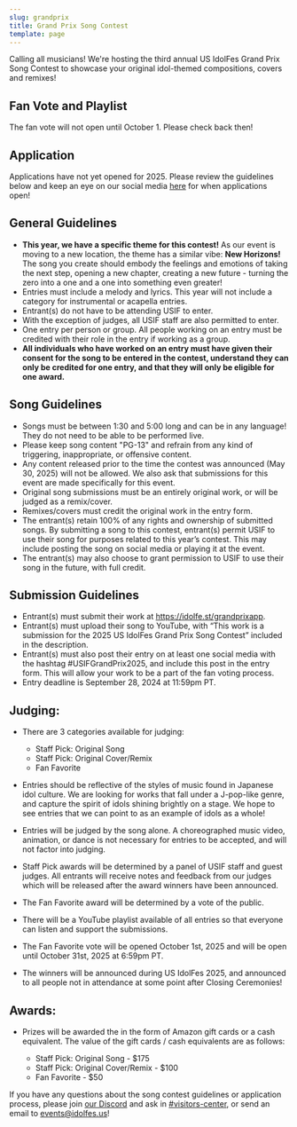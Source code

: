 ```yaml
---
slug: grandprix
title: Grand Prix Song Contest
template: page
---
```

Calling all musicians! We're hosting the third annual US IdolFes Grand Prix Song Contest to showcase your original idol-themed compositions, covers and remixes!

## Fan Vote and Playlist

The fan vote will not open until October 1. Please check back then!

## Application

Applications have not yet opened for 2025. Please review the guidelines below and keep an eye on our social media [here](https://idolfes.us/contact/) for when applications open!

## General Guidelines

* **This year, we have a specific theme for this contest!** As our event is moving to a new location, the theme has a similar vibe: **New Horizons!** The song you create should embody the feelings and emotions of taking the next step, opening a new chapter, creating a new future - turning the zero into a one and a one into something even greater!
* Entries must include a melody and lyrics. This year will not include a category for instrumental or acapella entries.
* Entrant(s) do not have to be attending USIF to enter. 
* With the exception of judges, all USIF staff are also permitted to enter.
* One entry per person or group. All people working on an entry must be credited with their role in the entry if working as a group.
* **All individuals who have worked on an entry must have given their consent for the song to be entered in the contest, understand they can only be credited for one entry, and that they will only be eligible for one award.**

## Song Guidelines

* Songs must be between 1:30 and 5:00 long and can be in any language! They do not need to be able to be performed live.
* Please keep song content "PG-13" and refrain from any kind of triggering, inappropriate, or offensive content.
* Any content released prior to the time the contest was announced (May 30, 2025) will not be allowed. We also ask that submissions for this event are made specifically for this event.
* Original song submissions must be an entirely original work, or will be judged as a remix/cover.
* Remixes/covers must credit the original work in the entry form.
* The entrant(s) retain 100% of any rights and ownership of submitted songs. By submitting a song to this contest, entrant(s) permit USIF to use their song for purposes related to this year’s contest. This may include posting the song on social media or playing it at the event.
* The entrant(s) may also choose to grant permission to USIF to use their song in the future, with full credit.

## Submission Guidelines

* Entrant(s) must submit their work at https://idolfe.st/grandprixapp.
* Entrant(s) must upload their song to YouTube, with “This work is a submission for the 2025 US IdolFes Grand Prix Song Contest” included in the description.
* E﻿ntrant(s) must also post their entry on at least one social media with the hashtag #USIFGrandPrix2025, and include this post in the entry form. This will allow your work to be a part of the fan voting process.
* Entry deadline is September 28, 2024 at 11:59pm PT.

## Judging:

* There are 3 categories available for judging:

  * Staff Pick: Original Song
  * Staff Pick: Original Cover/Remix
  * Fan Favorite
* Entries should be reflective of the styles of music found in Japanese idol culture. We are looking for works that fall under a J-pop-like genre, and capture the spirit of idols shining brightly on a stage. We hope to see entries that we can point to as an example of idols as a whole!
* Entries will be judged by the song alone. A choreographed music video, animation, or dance is not necessary for entries to be accepted, and will not factor into judging.
* Staff Pick awards will be determined by a panel of USIF staff and guest judges. All entrants will receive notes and feedback from our judges which will be released after the award winners have been announced.
* The Fan Favorite award will be determined by a vote of the public.
* There will be a YouTube playlist available of all entries so that everyone can listen and support the submissions.
* The Fan Favorite vote will be opened October 1st, 2025 and will be open until October 31st, 2025 at 6:59pm PT. 
* The winners will be announced during US IdolFes 2025, and announced to all people not in attendance at some point after Closing Ceremonies!

## Awards:

* Prizes will be awarded the in the form of Amazon gift cards or a cash equivalent. The value of the gift cards / cash equivalents are as follows:

  * Staff Pick: Original Song - $175
  * Staff Pick: Original Cover/Remix - $100
  * Fan Favorite - $50

If you have any questions about the song contest guidelines or application process, please join [our Discord](https://discord.gg/h5yJbXgTgE)
and ask in [\#visitors-center](https://discordapp.com/channels/857780787599900684/866833137752080414), or send an email to [events@idolfes.us](mailto:events@idolfes.us)!
